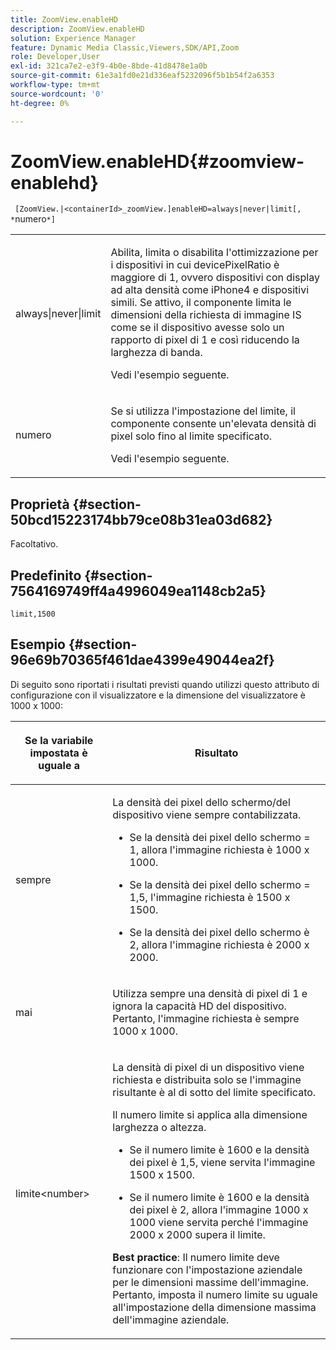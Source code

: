 ```yaml
---
title: ZoomView.enableHD
description: ZoomView.enableHD
solution: Experience Manager
feature: Dynamic Media Classic,Viewers,SDK/API,Zoom
role: Developer,User
exl-id: 321ca7e2-e3f9-4b0e-8bde-41d8478e1a0b
source-git-commit: 61e3a1fd0e21d336eaf5232096f5b1b54f2a6353
workflow-type: tm+mt
source-wordcount: '0'
ht-degree: 0%

---
```


# ZoomView.enableHD{#zoomview-enablehd}

` [ZoomView.|<containerId>_zoomView.]enableHD=always|never|limit[, *`numero`*]`

<table id="table_0BEA0B5FFDF64E5594B534B2A87A6D88"> 
 <tbody> 
  <tr> 
   <td colname="col1"> <p> <span class="codeph"> always|never|limit</span> </p> </td> 
   <td colname="col2"> <p> Abilita, limita o disabilita l'ottimizzazione per i dispositivi in cui <span class="codeph"> devicePixelRatio</span> è maggiore di <span class="codeph"> 1</span>, ovvero dispositivi con display ad alta densità come iPhone4 e dispositivi simili. Se attivo, il componente limita le dimensioni della richiesta di immagine IS come se il dispositivo avesse solo un rapporto di pixel di <span class="codeph"> 1</span> e così riducendo la larghezza di banda. </p> <p>Vedi l'esempio seguente. </p> </td> 
  </tr> 
  <tr> 
   <td colname="col1"> <p> <span class="codeph"> <span class="varname"> numero</span> </span> </p> </td> 
   <td colname="col2"> <p> Se si utilizza l'impostazione del limite, il componente consente un'elevata densità di pixel solo fino al limite specificato. </p> <p>Vedi l'esempio seguente. </p> </td> 
  </tr> 
 </tbody> 
</table>

## Proprietà {#section-50bcd15223174bb79ce08b31ea03d682}

Facoltativo.

## Predefinito {#section-7564169749ff4a4996049ea1148cb2a5}

`limit,1500`

## Esempio {#section-96e69b70365f461dae4399e49044ea2f}

Di seguito sono riportati i risultati previsti quando utilizzi questo attributo di configurazione con il visualizzatore e la dimensione del visualizzatore è 1000 x 1000:

<table id="table_F97FEDA0EE1B4EF6AC9FF9060548ACA4"> 
 <thead> 
  <tr> 
   <th colname="col1" class="entry"> <p>Se la variabile impostata è uguale a </p> </th> 
   <th colname="col2" class="entry"> <p>Risultato </p> </th> 
  </tr> 
 </thead>
 <tbody> 
  <tr> 
   <td colname="col1"> <p> <span class="codeph"> sempre</span> </p> </td> 
   <td colname="col2"> <p>La densità dei pixel dello schermo/del dispositivo viene sempre contabilizzata.</p> <p> 
     <ul id="ul_D8F31FDFCDB74B75A3B1BFBEE33AF2E2"> 
      <li id="li_8A1C6DCCE10545349C73029729211BB2"> <p>Se la densità dei pixel dello schermo = 1, allora l'immagine richiesta è 1000 x 1000. </p> </li> 
      <li id="li_884156A34AC64B4E9B3ACC4C25EB710F"> <p>Se la densità dei pixel dello schermo = 1,5, l'immagine richiesta è 1500 x 1500. </p> </li> 
      <li id="li_7EC699284A7F4E679E512C3DA8B5454F"> <p>Se la densità dei pixel dello schermo è 2, allora l'immagine richiesta è 2000 x 2000. </p> </li> 
     </ul> </p> </td> 
  </tr> 
  <tr> 
   <td colname="col1"> <p> <span class="codeph"> mai</span> </p> </td> 
   <td colname="col2"> <p>Utilizza sempre una densità di pixel di 1 e ignora la capacità HD del dispositivo. Pertanto, l'immagine richiesta è sempre 1000 x 1000. </p> </td> 
  </tr> 
  <tr> 
   <td colname="col1"> <p> <span class="codeph"> limite&lt;number&gt;</span> </p> </td> 
   <td colname="col2"> <p>La densità di pixel di un dispositivo viene richiesta e distribuita solo se l'immagine risultante è al di sotto del limite specificato. </p> <p>Il numero limite si applica alla dimensione larghezza o altezza. </p> <p> 
     <ul id="ul_CEC06B2280164951BA1A0ADED99E8050"> 
      <li id="li_CA7A0980ACC54690A4F212DF53E2DC8A"> <p>Se il numero limite è 1600 e la densità dei pixel è 1,5, viene servita l'immagine 1500 x 1500. </p> </li> 
      <li id="li_A4AAD7FBFA0347B082789511CA6768A5"> <p>Se il numero limite è 1600 e la densità dei pixel è 2, allora l'immagine 1000 x 1000 viene servita perché l'immagine 2000 x 2000 supera il limite. </p> </li> 
     </ul> </p> <p> <b>Best practice</b>: Il numero limite deve funzionare con l'impostazione aziendale per le dimensioni massime dell'immagine. Pertanto, imposta il numero limite su uguale all'impostazione della dimensione massima dell'immagine aziendale. </p> </td> 
  </tr> 
 </tbody> 
</table>
